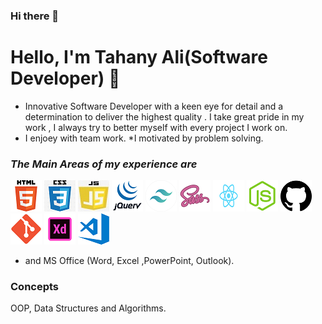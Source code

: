 ### Hi there 👋

# Hello, I'm Tahany Ali(Software Developer) 🔭

* Innovative Software Developer with a keen eye for detail and a determination to deliver the highest quality . I take great pride in my work , I always try to better myself with every project I work on.
* I enjoey with team work.
*I motivated by problem solving.

### **_The Main Areas of my experience are_**

![HTML5](./img/HTML5.png)
![Css](./img/css3.png)
![javascript](./img/js.jpg)
![jquery](./img/jquery.png)
![tailwindcss](./img/tailwind.png)
![sass](./img/sass.png)
![reactJs](./img/react.png)
![nodejs](./img/node.png)
![github](./img/github.png)
![git](./img/git.png)
![adobeXD](./img/xd.png)
![VScode](./img/vs.png)

* and MS Office (Word, Excel ,PowerPoint, Outlook).

### **Concepts**

OOP, Data Structures and Algorithms.

<!--
**tahany777/tahany777** is a ✨ _special_ ✨ repository because its `README.md` (this file) appears on your GitHub profile.

Here are some ideas to get you started:

- 🔭 I’m currently working on ...
- 🌱 I’m currently learning ...
- 👯 I’m looking to collaborate on ...
- 🤔 I’m looking for help with ...
- 💬 Ask me about ...
- 📫 How to reach me: ...
- 😄 Pronouns: ...
- ⚡ Fun fact: ...
-->

